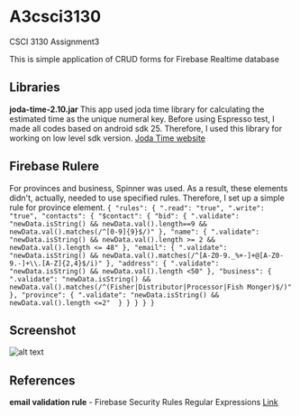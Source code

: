 # A3csci3130

CSCI 3130 Assignment3

This is simple application of CRUD forms for Firebase Realtime database 


## Libraries
**joda-time-2.10.jar**
This app used joda time library for calculating the estimated time as the unique numeral key.
Before using Espresso test, I made all codes based on android sdk 25. Therefore, I used this library for working on low level sdk version.
[Joda Time website](http://www.joda.org/joda-time/)

## Firebase Rulere
For provinces and business, Spinner was used. As a result, these elements didn't, actually, needed to use specified rules.
Therefore, I set up a simple rule for province element.
`
{
  "rules": {
    ".read": "true",
    ".write": "true",
    "contacts": {
      "$contact": {
        "bid": {
          ".validate": "newData.isString() && newData.val().length==9 && newData.val().matches(/^[0-9]{9}$/)"
        },
        "name": {
          ".validate": "newData.isString() && newData.val().length >= 2 && newData.val().length <= 48"
        },
        "email": {
          ".validate": "newData.isString() && newData.val().matches(/^[A-Z0-9._%+-]+@[A-Z0-9.-]+\\.[A-Z]{2,4}$/i)"
        },
        "address": {
          ".validate": "newData.isString() && newData.val().length <50"
        },
        "business": {
          ".validate": "newData.isString() && newData.val().matches(/^(Fisher|Distributor|Processor|Fish Monger)$/)"
        },
        "province": {
          ".validate": "newData.isString() && newData.val().length <=2" 
        }
      }
    }
  }
}
`
## Screenshot
![alt text](https://github.com/jw670207/A3csci3130/master/screenshot.jpeg "App Screenshot")

## References
**email validation rule** - Firebase Security Rules Regular Expressions
[Link](https://firebase.google.com/docs/reference/security/database/regex)
  
